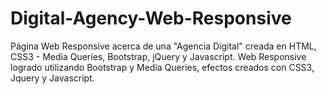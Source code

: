 # Digital-Agency-Web-Responsive
Página Web Responsive acerca de una "Agencia Digital" creada en HTML, CSS3 - Media Queries, Bootstrap, jQuery y Javascript. Web Responsive logrado utilizando Bootstrap y Media Queries, efectos creados con CSS3, Jquery y Javascript.
